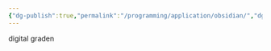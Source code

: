 ```yaml
---
{"dg-publish":true,"permalink":"/programming/application/obsidian/","dgPassFrontmatter":true,"created":"2023-12-08T23:27:07.075+08:00","updated":"2023-12-08T23:27:35.685+08:00"}
---
```


digital graden